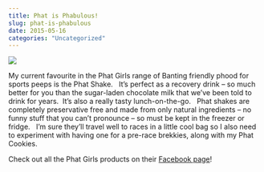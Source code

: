 ```yaml
---
title: Phat is Phabulous!
slug: phat-is-phabulous
date: 2015-05-16
categories: "Uncategorized"
---
```


<p><img src="http://res.cloudinary.com/dy6grlu8z/image/upload/v1558842066/dkhyyhsgetfb5bzpkyxl.jpg"/></p>
<p>My current favourite in the Phat Girls range of Banting friendly phood for sports peeps is the Phat Shake.   It’s perfect as a recovery drink – so much better for you than the sugar-laden chocolate milk that we’ve been told to drink for years.  It’s also a really tasty lunch-on-the-go.   Phat shakes are completely preservative free and made from only natural ingredients – no funny stuff that you can’t pronounce – so must be kept in the freezer or fridge.   I’m sure they’ll travel well to races in a little cool bag so I also need to experiment with having one for a pre-race brekkies, along with my Phat Cookies.</p>
<p>Check out all the Phat Girls products on their <a href="https://www.facebook.com/pages/Phat-Girls/344293459112796?fref=ts">Facebook page</a>!</p>







